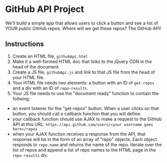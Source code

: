 # GitHub API Project
We'll build a simple app that allows users to click a button and see a list of YOUR public GitHub repos. Where will we get these repos? The GitHub API!

## Instructions

1. Create an HTML file, `githubApi.html`
2. Make it a well-formed HTML doc that links to the jQuery CDN in the head of the document.
3. Create a JS file, `githubApi.js` and link to that JS file from the head of your HTML file.
4. Your HTML file needs two elements: a button with an ID of `get-repos` and a div with an ID of `repo-results`.
5. Your JS file needs to use the "document ready" function to contain the follwing:
  * an event listener for the "get-repos" button. When a user clicks on that button, you should call a callback function that you will define.
  * your callback function should use AJAX to make a request to the GitHub API at this URL: `https://api.github.com/users/<your username goes here>/repos`
  * when your AJAX function receives a response from the API, that response will be in the form of an array of "repo" objects. Each object responds to `repo.name` and returns the name of the repo. Iterate over the list of repos and append a list of repo names to the HTML page in the `repo-results` div. 
